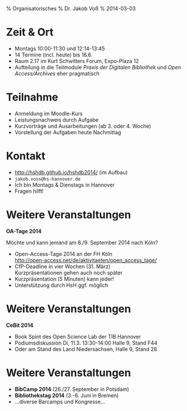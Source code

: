 % Organisatorisches
% Dr. Jakob Voß
% 2014-03-03

# Zeit & Ort

* Montags 10:00-11:30 und 12:14-13:45
* 14 Termine (incl. heute) bis 16.6. 
* Raum 2.17 im Kurt Schwitters Forum, Expo-Plaza 12
* Aufteilung in die Teilmodule *Praxis der Digitalen Bibliothek* 
  und *Open Access/Archives* eher pragmatisch

# Teilnahme

* Anmeldung im Moodle-Kurs
* Leistungsnachweis durch Aufgabe
* Kurzvorträge und Ausarbeitungen (ab 3. oder 4. Woche)
* Vorstellung der Aufgaben heute Nachmittag

# Kontakt

* <http://hshdb.github.io/hshdb2014/> (im Aufbau)
* `jakob.voss@hs-hannover.de`
* Ich bin Montags & Dienstags in Hannover
* Fragen hilft!

# Weitere Veranstaltungen

**OA-Tage 2014**

Möchte und kann jemand am 8./9. September 2014 nach Köln?

* Open-Access-Tage 2014 an der FH Köln\
  <http://open-access.net/de/aktivitaeten/open_access_tage/>
* CfP-Deadline in vier Wochen (31. März)\
  Kurzpräsentationen gehen auch noch später
* Kurzpräsentation (5 Minuten) kann jeder!
* Unterstützung durch HsH ggf. möglich

# Weitere Veranstaltungen

**CeBit 2014**

* Book Spint des Open Science Lab der TIB Hannover
* Podiumsdiskussion Di, 11.3. 13:30-14:00 Halle 9, Stand F44
* Oder am Stand des Land Niedersachsen, Halle 9, Stand 28

# Weitere Veranstaltungen

* **BibCamp 2014** (26./27. September in Potsdam)
* **Bibliothekstag 2014** (3.-6. Juni in Bremen)
* ...diverse Barcamps und Kongresse...

